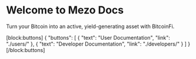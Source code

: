 # Welcome to Mezo Docs

Turn your Bitcoin into an active, yield-generating asset with BitcoinFi.

[block:buttons]
{
    "buttons": [
        {
            "text": "User Documentation",
            "link": "./users/"
        },
        {
            "text": "Developer Documentation",
            "link": "./developers/"
        }
    ]
}
[/block:buttons]
